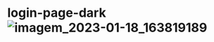 # login-page-dark![imagem_2023-01-18_163819189](https://user-images.githubusercontent.com/99195094/213277928-2a852ef6-ad53-4738-8f92-c92d98f2a8a2.png)

